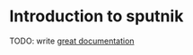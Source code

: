 # Introduction to sputnik

TODO: write [great documentation](http://jacobian.org/writing/what-to-write/)

